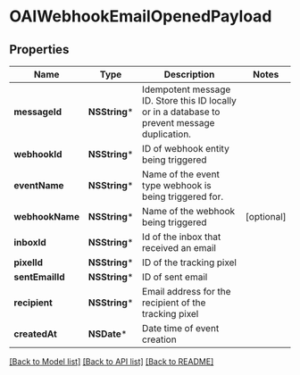# OAIWebhookEmailOpenedPayload

## Properties
Name | Type | Description | Notes
------------ | ------------- | ------------- | -------------
**messageId** | **NSString*** | Idempotent message ID. Store this ID locally or in a database to prevent message duplication. | 
**webhookId** | **NSString*** | ID of webhook entity being triggered | 
**eventName** | **NSString*** | Name of the event type webhook is being triggered for. | 
**webhookName** | **NSString*** | Name of the webhook being triggered | [optional] 
**inboxId** | **NSString*** | Id of the inbox that received an email | 
**pixelId** | **NSString*** | ID of the tracking pixel | 
**sentEmailId** | **NSString*** | ID of sent email | 
**recipient** | **NSString*** | Email address for the recipient of the tracking pixel | 
**createdAt** | **NSDate*** | Date time of event creation | 

[[Back to Model list]](../README#documentation-for-models) [[Back to API list]](../README#documentation-for-api-endpoints) [[Back to README]](../README)


